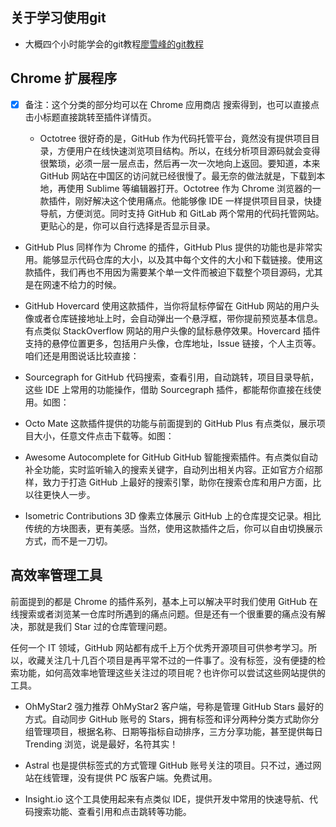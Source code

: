 ## 关于学习使用git

- 大概四个小时能学会的git教程[廖雪峰的git教程](https://www.liaoxuefeng.com/wiki/896043488029600)



## Chrome 扩展程序

- [x] 备注：这个分类的部分均可以在 Chrome 应用商店 搜索得到，也可以直接点击小标题直接跳转至插件详情页。

  
  - Octotree
很好奇的是，GitHub 作为代码托管平台，竟然没有提供项目目录，方便用户在线快速浏览项目结构。所以，在线分析项目源码就会变得很繁琐，必须一层一层点击，然后再一次一次地向上返回。要知道，本来 GitHub 网站在中国区的访问就已经很慢了。最无奈的做法就是，下载到本地，再使用 Sublime 等编辑器打开。Octotree 作为 Chrome 浏览器的一款插件，刚好解决这个使用痛点。他能够像 IDE 一样提供项目目录，快捷导航，方便浏览。同时支持 GitHub 和 GitLab 两个常用的代码托管网站。更贴心的是，你可以自行选择是否显示目录。



 - GitHub Plus
同样作为 Chrome 的插件，GitHub Plus 提供的功能也是非常实用。能够显示代码仓库的大小，以及其中每个文件的大小和下载链接。使用这款插件，我们再也不用因为需要某个单一文件而被迫下载整个项目源码，尤其是在网速不给力的时候。

 - GitHub Hovercard
使用这款插件，当你将鼠标停留在 GitHub 网站的用户头像或者仓库链接地址上时，会自动弹出一个悬浮框，带你提前预览基本信息。有点类似 StackOverflow 网站的用户头像的鼠标悬停效果。Hovercard 插件支持的悬停位置更多，包括用户头像，仓库地址，Issue 链接，个人主页等。咱们还是用图说话比较直接：

 - Sourcegraph for GitHub
代码搜索，查看引用，自动跳转，项目目录导航，这些 IDE 上常用的功能操作，借助 Sourcegraph 插件，都能帮你直接在线使用。如图：

 - Octo Mate
这款插件提供的功能与前面提到的 GitHub Plus 有点类似，展示项目大小，任意文件点击下载等。如图：

 - Awesome Autocomplete for GitHub
GitHub 智能搜索插件。有点类似自动补全功能，实时监听输入的搜索关键字，自动列出相关内容。正如官方介绍那样，致力于打造 GitHub 上最好的搜索引擎，助你在搜索仓库和用户方面，比以往更快人一步。

 - Isometric Contributions
3D 像素立体展示 GitHub 上的仓库提交记录。相比传统的方块图表，更有美感。当然，使用这款插件之后，你可以自由切换展示方式，而不是一刀切。

## 高效率管理工具

前面提到的都是 Chrome 的插件系列，基本上可以解决平时我们使用 GitHub 在线搜索或者浏览某一仓库时所遇到的痛点问题。但是还有一个很重要的痛点没有解决，那就是我们 Star 过的仓库管理问题。

任何一个 IT 领域，GitHub 网站都有成千上万个优秀开源项目可供参考学习。所以，收藏关注几十几百个项目是再平常不过的一件事了。没有标签，没有便捷的检索功能，如何高效率地管理这些关注过的项目呢？也许你可以尝试这些网站提供的工具。

 - OhMyStar2
强力推荐 OhMyStar2 客户端，号称是管理 GitHub Stars 最好的方式。自动同步 GitHub 账号的 Stars，拥有标签和评分两种分类方式助你分组管理项目，根据名称、日期等指标自动排序，三方分享功能，甚至提供每日 Trending 浏览，说是最好，名符其实！

 - Astral
也是提供标签式的方式管理 GitHub 账号关注的项目。只不过，通过网站在线管理，没有提供 PC 版客户端。免费试用。



 - Insight.io
这个工具使用起来有点类似 IDE，提供开发中常用的快速导航、代码搜索功能、查看引用和点击跳转等功能。
